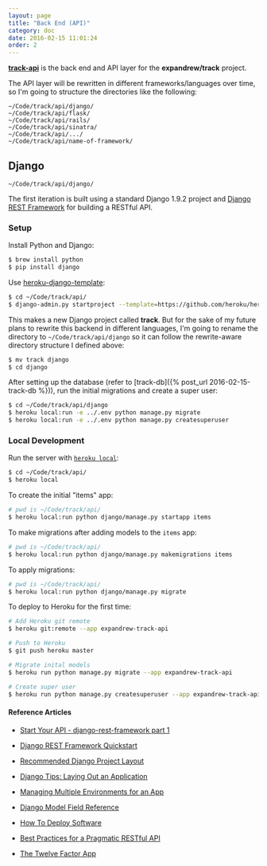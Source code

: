 ```yaml
---
layout: page
title: "Back End (API)"
category: doc
date: 2016-02-15 11:01:24
order: 2
---
```


[**track-api**](http://github.com/expandrew/track-api) is the back end and API layer for the **expandrew/track** project.

The API layer will be rewritten in different frameworks/languages over time, so I'm going to structure the directories like the following:

`~/Code/track/api/django/`  
`~/Code/track/api/flask/`  
`~/Code/track/api/rails/`  
`~/Code/track/api/sinatra/`  
`~/Code/track/api/.../`  
`~/Code/track/api/name-of-framework/`  

## Django
`~/Code/track/api/django/`  

The first iteration is built using a standard Django 1.9.2 project and [Django REST Framework](http://www.django-rest-framework.org/) for building a RESTful API.

### Setup

Install Python and Django:

~~~bash
$ brew install python
$ pip install django
~~~

Use [heroku-django-template](https://github.com/heroku/heroku-django-template):

~~~bash
$ cd ~/Code/track/api/
$ django-admin.py startproject --template=https://github.com/heroku/heroku-django-template/archive/master.zip --name=Procfile track
~~~

This makes a new Django project called **track**. But for the sake of my future plans to rewrite this backend in different languages, I'm going to rename the directory to `~/Code/track/api/django` so it can follow the rewrite-aware directory structure I defined above:

~~~bash
$ mv track django
$ cd django
~~~

After setting up the database (refer to [track-db]({% post_url 2016-02-15-track-db %})), run the initial migrations and create a super user:

~~~bash
$ cd ~/Code/track/api/django
$ heroku local:run -e ../.env python manage.py migrate
$ heroku local:run -e ../.env python manage.py createsuperuser
~~~

### Local Development

Run the server with [`heroku local`](https://devcenter.heroku.com/articles/heroku-local):

~~~bash
$ cd ~/Code/track/api/
$ heroku local
~~~

To create the initial "items" app:

~~~bash
# pwd is ~/Code/track/api/
$ heroku local:run python django/manage.py startapp items
~~~

To make migrations after adding models to the `items` app:

~~~bash
# pwd is ~/Code/track/api/
$ heroku local:run python django/manage.py makemigrations items
~~~

To apply migrations:

~~~bash
# pwd is ~/Code/track/api/
$ heroku local:run python django/manage.py migrate
~~~

To deploy to Heroku for the first time:

~~~bash
# Add Heroku git remote
$ heroku git:remote --app expandrew-track-api

# Push to Heroku
$ git push heroku master

# Migrate inital models
$ heroku run python manage.py migrate --app expandrew-track-api

# Create super user
$ heroku run python manage.py createsuperuser --app expandrew-track-api
~~~

#### Reference Articles
- [Start Your API - django-rest-framework part 1](https://godjango.com/41-start-your-api-django-rest-framework-part-1/)
- [Django REST Framework Quickstart](http://www.django-rest-framework.org/#quickstart)
- [Recommended Django Project Layout](http://www.revsys.com/blog/2014/nov/21/recommended-django-project-layout/)
- [Django Tips: Laying Out an Application](http://www.b-list.org/weblog/2006/sep/10/django-tips-laying-out-application/)
- [Managing Multiple Environments for an App](https://devcenter.heroku.com/articles/multiple-environments)
- [Django Model Field Reference](https://docs.djangoproject.com/en/1.9/ref/models/fields/)

- [How To Deploy Software](https://zachholman.com/posts/deploying-software)
- [Best Practices for a Pragmatic RESTful API](http://www.vinaysahni.com/best-practices-for-a-pragmatic-restful-api)
- [The Twelve Factor App](http://12factor.net/)